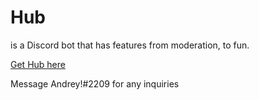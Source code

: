 # Hub

is a Discord bot that has features from moderation, to fun.

[Get Hub here](https://discord.com/api/oauth2/authorize?client_id=856971541873819668&permissions=8&scope=bot%20applications.commands)


Message Andrey!#2209 for any inquiries
